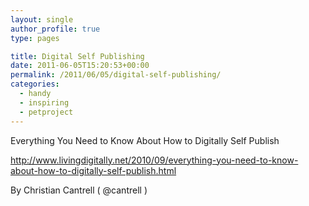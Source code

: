 ```yaml
---
layout: single
author_profile: true
type: pages

title: Digital Self Publishing
date: 2011-06-05T15:20:53+00:00
permalink: /2011/06/05/digital-self-publishing/
categories:
  - handy
  - inspiring
  - petproject
---
```

Everything You Need to Know About How to Digitally Self Publish

<http://www.livingdigitally.net/2010/09/everything-you-need-to-know-about-how-to-digitally-self-publish.html>

By Christian Cantrell ( @cantrell )
